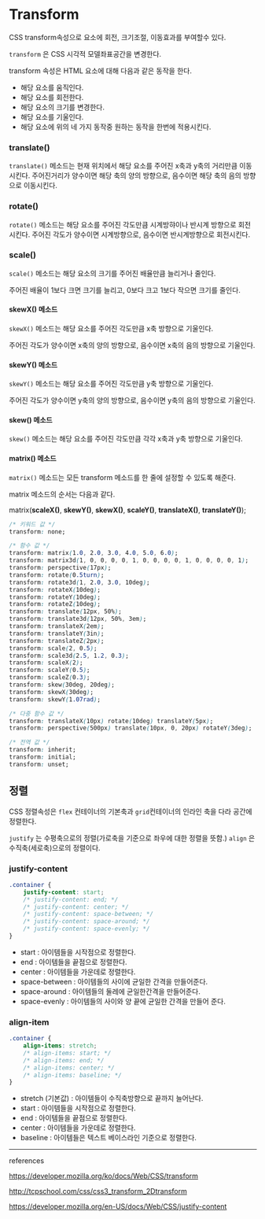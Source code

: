 # Transform

CSS transform속성으로 요소에 회전, 크기조절, 이동효과를 부여할수 있다. 

`transform` 은 CSS 시각적 모델좌표공간을 변경한다.

transform 속성은 HTML 요소에 대해 다음과 같은 동작을 한다.

* 해당 요소를 움직인다.
* 해당 요소를 회전한다.
* 해당 요소의 크기를 변경한다.
* 해당 요소를 기울인다.
* 해당 요소에 위의 네 가지 동작중 원하는 동작을 한번에 적용시킨다.

### translate()

`translate()` 메소드는 현재 위치에서 해당 요소를 주어진 x축과 y축의 거리만큼 이동시킨다. 주어진거리가 양수이면 해당 축의 양의 방향으로, 음수이면 해당 축의 음의 방향으로 이동시킨다.

### rotate()

`rotate()` 메소드는 해당 요소를 주어진 각도만큼 시계방햐이나 반시계 방향으로 회전시킨다. 주어진 각도가 양수이면 시계방향으로, 음수이면 반시계방향으로 회전시킨다.

### scale()

`scale()` 메소드는 해당 요소의 크기를 주어진 배율만큼 늘리거나 줄인다.

주어진 배율이 1보다 크면 크기를 늘리고, 0보다 크고 1보다 작으면 크기를 줄인다.

#### skewX() 메소드

`skewX()` 메소드는 해당 요소를 주어진 각도만큼 x축 방향으로 기울인다.

주어진 각도가 양수이면 x축의 양의 방향으로, 음수이면 x축의 음의 방향으로 기울인다.

#### skewY() 메소드

`skewY()` 메소드는 해당 요소를 주어진 각도만큼 y축 방향으로 기울인다.

주어진 각도가 양수이면 y축의 양의 방향으로, 음수이면 y축의 음의 방향으로 기울인다.

#### skew() 메소드

`skew()` 메소드는 해당 요소를 주어진 각도만큼 각각 x축과 y축 방향으로 기울인다.

#### matrix() 메소드

`matrix()` 메소드는 모든 transform 메소드를 한 줄에 설정할 수 있도록 해준다.

matrix 메소드의 순서는 다음과 같다.

matrix(**scaleX()**, **skewY()**, **skewX()**, **scaleY()**, **translateX()**, **translateY()**);

```css
/* 키워드 값 */
transform: none;

/* 함수 값 */
transform: matrix(1.0, 2.0, 3.0, 4.0, 5.0, 6.0);
transform: matrix3d(1, 0, 0, 0, 0, 1, 0, 0, 0, 0, 1, 0, 0, 0, 0, 1);
transform: perspective(17px);
transform: rotate(0.5turn);
transform: rotate3d(1, 2.0, 3.0, 10deg);
transform: rotateX(10deg);
transform: rotateY(10deg);
transform: rotateZ(10deg);
transform: translate(12px, 50%);
transform: translate3d(12px, 50%, 3em);
transform: translateX(2em);
transform: translateY(3in);
transform: translateZ(2px);
transform: scale(2, 0.5);
transform: scale3d(2.5, 1.2, 0.3);
transform: scaleX(2);
transform: scaleY(0.5);
transform: scaleZ(0.3);
transform: skew(30deg, 20deg);
transform: skewX(30deg);
transform: skewY(1.07rad);

/* 다중 함수 값 */
transform: translateX(10px) rotate(10deg) translateY(5px);
transform: perspective(500px) translate(10px, 0, 20px) rotateY(3deg);

/* 전역 값 */
transform: inherit;
transform: initial;
transform: unset;
```

## 정렬

CSS 정렬속성은 `flex` 컨테이너의 기본축과 `grid`컨테이너의 인라인 축을 다라 공간에 정렬한다.

`justify` 는 수평축으로의 정렬(가로축을 기준으로 좌우에 대한 정렬을 뜻함.) `align` 은 수직축(세로축)으로의 정렬이다.

### justify-content

```css
.container {
	justify-content: start;
	/* justify-content: end; */
	/* justify-content: center; */
	/* justify-content: space-between; */
	/* justify-content: space-around; */
	/* justify-content: space-evenly; */
}
```

* start : 아이템들을 시작점으로 정렬한다.
* end : 아이템들을 끝점으로 정렬한다.
* center :  아이템들을 가운데로 정렬한다.
* space-between : 아이템들의 사이에 균일한 간격을 만들어준다.
* space-around : 아이템들의 둘레에 균일한간격을 만들어준다.
* space-evenly : 아이템들의 사이와 양 끝에 균일한 간격을 만들어 준다. 

### align-item

```css
.container {
	align-items: stretch;
	/* align-items: start; */
	/* align-items: end; */
	/* align-items: center; */
	/* align-items: baseline; */
}
```

* stretch (기본값) : 아이템들이 수직축방향으로 끝까지 늘어난다.
* start : 아이템들을 시작점으로 정렬한다. 
* end : 아이템들을 끝점으로 정렬한다.
* center :  아이템들을 가운데로 정렬한다.
* baseline : 아이템들은 텍스트 베이스라인 기준으로 정렬한다.



-----

references

https://developer.mozilla.org/ko/docs/Web/CSS/transform

http://tcpschool.com/css/css3_transform_2Dtransform

https://developer.mozilla.org/en-US/docs/Web/CSS/justify-content